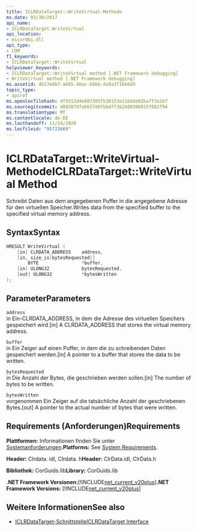 ```yaml
---
title: ICLRDataTarget::WriteVirtual-Methode
ms.date: 03/30/2017
api_name:
- ICLRDataTarget.WriteVirtual
api_location:
- mscordbi.dll
api_type:
- COM
f1_keywords:
- ICLRDataTarget::WriteVirtual
helpviewer_keywords:
- ICLRDataTarget::WriteVirtual method [.NET Framework debugging]
- WriteVirtual method [.NET Framework debugging]
ms.assetid: d627e8b7-a605-40ac-b9bb-da9a3f1b66d9
topic_type:
- apiref
ms.openlocfilehash: df9315d4e007305fb38153e116dde02ba7f3a1b7
ms.sourcegitcommit: d8020797a6657d0fbbdff362b80300815f682f94
ms.translationtype: MT
ms.contentlocale: de-DE
ms.lasthandoff: 11/24/2020
ms.locfileid: "95723669"
---
```

# <a name="iclrdatatargetwritevirtual-method"></a><span data-ttu-id="32cfa-102">ICLRDataTarget::WriteVirtual-Methode</span><span class="sxs-lookup"><span data-stu-id="32cfa-102">ICLRDataTarget::WriteVirtual Method</span></span>

<span data-ttu-id="32cfa-103">Schreibt Daten aus dem angegebenen Puffer in die angegebene Adresse für den virtuellen Speicher.</span><span class="sxs-lookup"><span data-stu-id="32cfa-103">Writes data from the specified buffer to the specified virtual memory address.</span></span>  
  
## <a name="syntax"></a><span data-ttu-id="32cfa-104">Syntax</span><span class="sxs-lookup"><span data-stu-id="32cfa-104">Syntax</span></span>  
  
```cpp  
HRESULT WriteVirtual (  
    [in] CLRDATA_ADDRESS    address,  
    [in, size_is(bytesRequested)]
        BYTE                *buffer,  
    [in] ULONG32            bytesRequested,  
    [out] ULONG32           *bytesWritten  
);  
```  
  
## <a name="parameters"></a><span data-ttu-id="32cfa-105">Parameter</span><span class="sxs-lookup"><span data-stu-id="32cfa-105">Parameters</span></span>  

 `address`  
 <span data-ttu-id="32cfa-106">in Ein-CLRDATA_ADDRESS, in dem die Adresse des virtuellen Speichers gespeichert wird.</span><span class="sxs-lookup"><span data-stu-id="32cfa-106">[in] A CLRDATA_ADDRESS that stores the virtual memory address.</span></span>  
  
 `buffer`  
 <span data-ttu-id="32cfa-107">in Ein Zeiger auf einen Puffer, in dem die zu schreibenden Daten gespeichert werden.</span><span class="sxs-lookup"><span data-stu-id="32cfa-107">[in] A pointer to a buffer that stores the data to be written.</span></span>  
  
 `bytesRequested`  
 <span data-ttu-id="32cfa-108">in Die Anzahl der Bytes, die geschrieben werden sollen.</span><span class="sxs-lookup"><span data-stu-id="32cfa-108">[in] The number of bytes to be written.</span></span>  
  
 `bytesWritten`  
 <span data-ttu-id="32cfa-109">vorgenommen Ein Zeiger auf die tatsächliche Anzahl der geschriebenen Bytes.</span><span class="sxs-lookup"><span data-stu-id="32cfa-109">[out] A pointer to the actual number of bytes that were written.</span></span>  
  
## <a name="requirements"></a><span data-ttu-id="32cfa-110">Requirements (Anforderungen)</span><span class="sxs-lookup"><span data-stu-id="32cfa-110">Requirements</span></span>  

 <span data-ttu-id="32cfa-111">**Plattformen:** Informationen finden Sie unter [Systemanforderungen](../../get-started/system-requirements.md).</span><span class="sxs-lookup"><span data-stu-id="32cfa-111">**Platforms:** See [System Requirements](../../get-started/system-requirements.md).</span></span>  
  
 <span data-ttu-id="32cfa-112">**Header:** Clrdata. idl, Clrdata. h</span><span class="sxs-lookup"><span data-stu-id="32cfa-112">**Header:** ClrData.idl, ClrData.h</span></span>  
  
 <span data-ttu-id="32cfa-113">**Bibliothek:** CorGuids.lib</span><span class="sxs-lookup"><span data-stu-id="32cfa-113">**Library:** CorGuids.lib</span></span>  
  
 <span data-ttu-id="32cfa-114">**.NET Framework Versionen:**[!INCLUDE[net_current_v20plus](../../../../includes/net-current-v20plus-md.md)]</span><span class="sxs-lookup"><span data-stu-id="32cfa-114">**.NET Framework Versions:** [!INCLUDE[net_current_v20plus](../../../../includes/net-current-v20plus-md.md)]</span></span>  
  
## <a name="see-also"></a><span data-ttu-id="32cfa-115">Weitere Informationen</span><span class="sxs-lookup"><span data-stu-id="32cfa-115">See also</span></span>

- [<span data-ttu-id="32cfa-116">ICLRDataTarget-Schnittstelle</span><span class="sxs-lookup"><span data-stu-id="32cfa-116">ICLRDataTarget Interface</span></span>](iclrdatatarget-interface.md)
